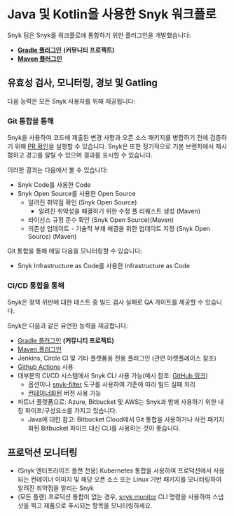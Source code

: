 # Java 및 Kotlin을 사용한 Snyk 워크플로

Snyk 팀은 Snyk를 워크플로에 통합하기 위한 플러그인을 개발했습니다:

* [**Gradle 플러그인**](https://snyk.io/blog/gradle-plugin-by-snyk-gradle-dependencies-scanning/) **(커뮤니티 프로젝트)**
* [**Maven 플러그인**](https://snyk.io/blog/snyk-maven-plugin-integrated-security-vulnerability-scanning-for-developers/)

## 유효성 검사, 모니터링, 경보 및 Gatling

다음 능력은 모든 Snyk 사용자를 위해 제공됩니다:

### **Git 통합을 통해**

Snyk을 사용하여 코드에 제출된 변경 사항과 오픈 소스 패키지를 병합하기 전에 검증하기 위해 [PR 확인](../../scan-with-snyk/pull-requests/pull-request-checks/)을 실행할 수 있습니다. Snyk은 또한 정기적으로 기본 브랜치에서 재시험하고 경고를 알릴 수 있으며 결과를 표시할 수 있습니다.

이러한 결과는 다음에서 볼 수 있습니다:

* Snyk Code를 사용한 Code
* Snyk Open Source를 사용한 Open Source
  * 알려진 취약점 확인 (Snyk Open Source)
    * 알려진 취약성을 해결하기 위한 수정 풀 리퀘스트 생성 (Maven)
  * 라이선스 규정 준수 확인 (Snyk Open Source)(Maven)
  * 의존성 업데이트 - 기술적 부채 해결을 위한 업데이트 지정 (Snyk Open Source) (Maven)

Git 통합을 통해 매일 다음을 모니터링할 수 있습니다:

* Snyk Infrastructure as Code를 사용한 Infrastructure as Code

### **CI/CD 통합을 통해**

Snyk은 정책 위반에 대한 테스트 중 빌드 검사 실패로 QA 게이트를 제공할 수 있습니다.

Snyk은 다음과 같은 유연한 능력을 제공합니다:

* [Gradle 플러그인](https://snyk.io/blog/gradle-plugin-by-snyk-gradle-dependencies-scanning/) **(커뮤니티 프로젝트)**
* [Maven 플러그인](https://snyk.io/blog/snyk-maven-plugin-integrated-security-vulnerability-scanning-for-developers/)
* Jenkins, Circle CI 및 기타 플랫폼용 전용 플러그인 (관련 마켓플레이스 참조)
* [Github Actions](https://snyk.io/blog/building-a-secure-pipeline-with-github-actions/) 사용
* 대부분의 CI/CD 시스템에서 Snyk CLI 사용 가능(예시 참조: [GitHub 링크](https://github.com/snyk-labs/snyk-cicd-integration-examples))
  * 옵션이나 [snyk-filter](../../snyk-cli/scan-and-maintain-projects-using-the-cli/cli-tools/snyk-filter.md) 도구를 사용하여 기준에 따라 빌드 실패 처리
  * [컨테이너화된](https://hub.docker.com/r/snyk/snyk) 버전 사용 가능
* 파트너 플랫폼으로: Azure, Bitbucket 및 AWS는 Snyk과 함께 사용하기 위한 내장 파이프/구성요소를 가지고 있습니다.
  * Java에 대한 참고: Bitbucket Cloud에서 Git 통합을 사용하거나 사전 패키지화된 Bitbucket 파이프 대신 CLI를 사용하는 것이 좋습니다.

## 프로덕션 모니터링

* (Snyk 엔터프라이즈 플랜 전용) Kubernetes 통합을 사용하여 프로덕션에서 사용되는 컨테이너 이미지 및 해당 오픈 소스 또는 Linux 기반 패키지를 모니터링하여 알려진 취약점을 알리는 Snyk
* (모든 플랜) 프로덕션 통합이 없는 경우, [snyk monitor](../../snyk-cli/commands/monitor.md) CLI 명령을 사용하여 스냅샷을 찍고 제품으로 푸시되는 항목을 모니터링하세요.
